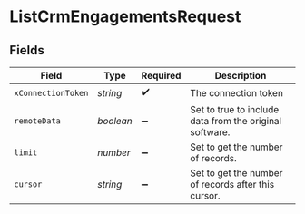 # ListCrmEngagementsRequest


## Fields

| Field                                                   | Type                                                    | Required                                                | Description                                             |
| ------------------------------------------------------- | ------------------------------------------------------- | ------------------------------------------------------- | ------------------------------------------------------- |
| `xConnectionToken`                                      | *string*                                                | :heavy_check_mark:                                      | The connection token                                    |
| `remoteData`                                            | *boolean*                                               | :heavy_minus_sign:                                      | Set to true to include data from the original software. |
| `limit`                                                 | *number*                                                | :heavy_minus_sign:                                      | Set to get the number of records.                       |
| `cursor`                                                | *string*                                                | :heavy_minus_sign:                                      | Set to get the number of records after this cursor.     |